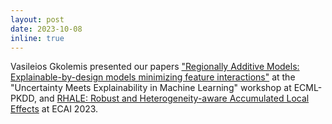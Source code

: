 ```yaml
---
layout: post
date: 2023-10-08
inline: true
---
```


Vasileios Gkolemis presented our papers ["Regionally Additive Models: Explainable-by-design models minimizing feature interactions"](https://arxiv.org/abs/2309.12215) at the "Uncertainty Meets Explainability in Machine Learning" workshop at ECML-PKDD, and  [RHALE: Robust and Heterogeneity-aware Accumulated Local Effects](https://arxiv.org/abs/2309.11193) at ECAI 2023.